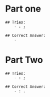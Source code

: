 # Part one
    ## Tries:
        - : ;

    ## Correct Answer:
        - 

# Part Two
    ## Tries:
        - : ;

    ## Correct Answer:
        - : .
